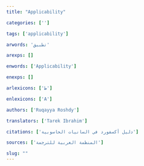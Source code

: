 ```yaml
---
title: "Applicability"

categories: ['']

tags: ['applicability']

arwords: 'تطبيق'

arexps: []

enwords: ['Applicability']

enexps: []

arlexicons: ['ط']

enlexicons: ['A']

authors: ['Ruqayya Roshdy']

translators: ['Tarek Ibrahim']

citations: ['دليل أكسفورد في السانيات الحاسوبية']

sources: ['المنظمة العربية للترجمة']

slug: ""
---
```

